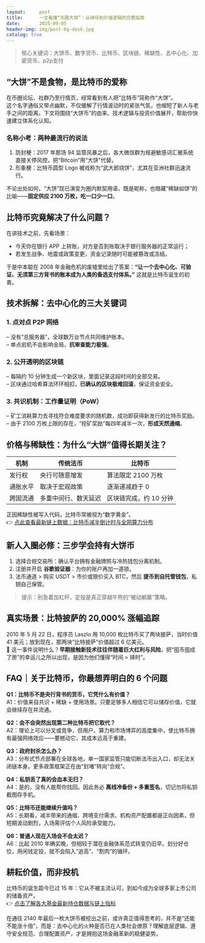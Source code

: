 ```yaml
---
layout:     post
title:      一文看懂“币圈大饼”：从绰号到价值逻辑的完整指南
date:       2025-09-05
header-img: img/post-bg-desk.jpg
catalog: true
---
```


> 核心关键词：大饼币、数字货币、比特币、区块链、稀缺性、去中心化、加密货币、p2p支付

## “大饼”不是食物，是比特币的爱称
在币圈论坛、社群乃至行情页，经常看到有人把“比特币”简称作“大饼”。  
这个名字通俗又带点幽默，不仅缓解了行情波动时的紧张气氛，也缩短了新人与老手之间的距离。下文将围绕“大饼币”的由来、技术逻辑与投资价值展开，帮助你快速建立体系化认知。

### 名称小考：两种最流行的说法
1. 防封梗：2017 年那场 94 监管风暴之后，各大微信群为规避敏感词汇被系统直接关停风控，把“Bitcoin”用“大饼”代替。  
2. 形象梗：比特币圆型 Logo 被戏称为“武大郎烧饼”，尤其在亚洲社群迅速流行。  

不论出处如何，“大饼”现已演变为圈内默契用语，既是昵称，也暗藏“稀缺如饼”的比喻——**固定供应 2100 万枚，吃一口少一口**。

## 比特币究竟解决了什么问题？
在讲技术之前，先看场景：

- 今天你在银行 APP 上转账，对方是否到账取决于银行服务器的正常运行；  
- 若发生战争、地震或政策变更，资金记录随时可能被篡改或冻结。  

于是中本聪在 2008 年金融危机的废墟里给出了答案：**“让一个去中心化、可验证、无须第三方背书的账本成为人类的备选支付体系。”** 这就是比特币诞生的初衷。

## 技术拆解：去中心化的三大关键词
### 1. 点对点 P2P 网络
– 没有“总服务器”，全球数万台节点共同维护账本。  
– 单点宕机不会影响全局，**抗审查能力极强**。

### 2. 公开透明的区块链
– 每隔约 10 分钟生成一个新区块，里面记录这段时间的全部交易。  
– 区块通过哈希算法环环相扣，**已确认的区块极难回滚**，保证资金安全。

### 3. 共识机制：工作量证明（PoW）
– 矿工消耗算力去寻找符合难度要求的随机数，成功即获得新发行的比特币奖励。  
– 由于 2100 万枚上限的存在，“挖矿奖励”每四年减半一次，**形成天然通缩**。

## 价格与稀缺性：为什么“大饼”值得长期关注？
| 机制 | 传统法币 | 比特币 |
|-----|----------|--------|
| 发行权 | 央行可随意增发 | 算法限定 2100 万枚 |
| 通胀水平 | 取决于宏观政策 | 逐渐递减趋于 0 |
| 跨国流通 | 多重中间行、数天延迟 | 区块链完成，约 10 分钟 |

正因稀缺性被写入代码，比特币常被视为“数字黄金”。  
👉 [点此查看最新链上数据：比特币减半倒计时与全网算力分布](https://okxdog.com/)

## 新人入圈必修：三步学会持有大饼币
1. 选择合规交易所：确认平台拥有金融牌照与冷热钱包分离机制。  
2. 注册并开启 **谷歌验证器**：为你的账户再加一道锁。  
3. 法币通道 > 购买 USDT > 市价或限价买入 BTC，然后 **提币到自托管钱包**，私钥自己保管。

> 提示：别急着加杠杆，定投是真正穿越牛熊的“被动躺赢”策略。

## 真实场景：比特披萨的 20,000% 涨幅追踪
2010 年 5 月 22 日，程序员 Laszlo 用 10,000 枚比特币买了两块披萨，当时价值 41 美元；放到现在，那两块“比特披萨”价值超过 6 亿美元。  
📌 这一事件说明什么？**早期接触新技术往往伴随着巨大红利与风险**。把“囤币囤成了房”的幸运儿之所以出现，是因为他们懂得“时间 > 择时”。

## FAQ｜关于比特币，你最想弄明白的 6 个问题
**Q1：比特币不是央行背书的货币，它凭什么有价值？**  
A1：价值来自共识 + 稀缺 + 使用场景。只要足够多人相信它可以储存价值，它就会继续存在并流通。

**Q2：会不会突然出现第二种比特币把它取代？**  
A2：理论上可以分叉或竞争，但用户、算力和市场博弈的高度集中，使比特币拥有最强网络效应——要撼动它，其成本远高于重建。

**Q3：政府封杀怎么办？**  
A3：分布式节点部署在全球各地，单一国家监管只能切断法币出入口，却无法关闭链本身。更多政策框架正在由“封堵”转向“合规”。

**Q4：私钥丢了真的会血本无归？**  
A4：是的，没有人能帮你找回。因此务必 **离线冷备份 + 多重签名**，切记勿将私钥截图存手机。

**Q5：比特币还能继续升值吗？**  
A5：长期看，减半带来的通缩、跨境支付需求、机构资产配置都是正向因素，但短期波动剧烈，入场需评估个人风险承受能力。

**Q6：普通人现在入场会不会太迟？**  
A6：比起 2010 年确实晚，但相较于潜在金融体系范式转变仍旧早。划分好仓位，用闲钱定投，就不会陷入“追高”、“割肉”的循环。

## 耕耘价值，而非投机
比特币的诞生距今已过 15 年：它从不被主流认可，到如今成为全球多家上市公司的储备资产。  
👉 [点击了解各大基金最新持仓数据与链上指标](https://okxdog.com/)  

在通往 2140 年最后一枚大饼币被挖出之前，或许真正值得思考的，并不是“还能不能涨十倍”，而是：去中心化的火种是否已在人类社会燎原？理解底层逻辑、遵守安全规范、合理配置资产，才是拥抱这场金融革新的稳健姿势。